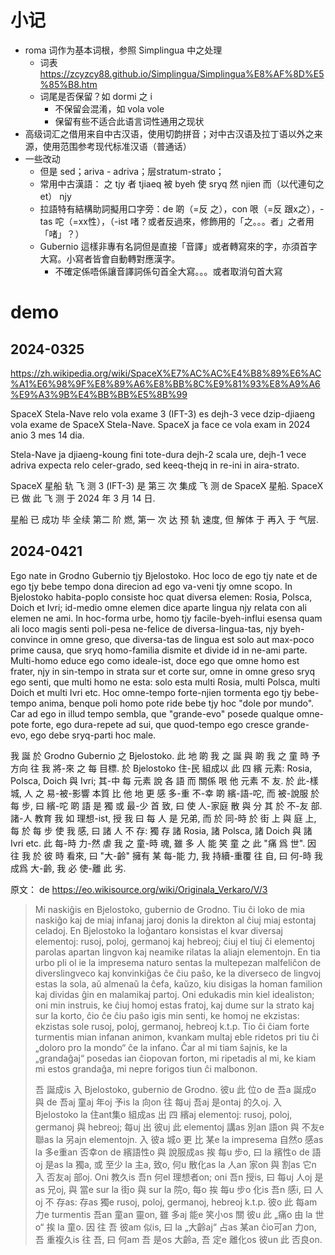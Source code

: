 
# 小记

- roma 词作为基本词根，参照 Simplingua 中之处理
    - 词表 https://zcyzcy88.github.io/Simplingua/Simplingua%E8%AF%8D%E5%85%B8.htm
    - 词尾是否保留？如 dormi 之 i
        - 不保留会混淆，如 vola vole
        - 保留有些不适合此语言词性通用之现状
- 高级词汇之借用来自中古汉语，使用切韵拼音；对中古汉语及拉丁语以外之来源，使用范围参考现代标准汉语（普通话）
- 一些改动
    - 但是 sed；ariva - adriva；层stratum-strato；
    - 常用中古漢語： 之 tjy 者 tjiaeq 被 byeh 使 sryq 然 njien 而（以代連句之et） njy
    - 拉語特有結構助詞擬用口字旁：de 啲（=反 之），con 哏（=反 跟x之），-tas 咜（=xx性），（-ist 啫？或者反過來，修飾用的「之。。。者」之者用「啫」？）
    - Gubernio 這樣非專有名詞但是直接「音譯」或者轉寫來的字，亦須首字大寫。小寫者皆會自動轉對應漢字。
        - 不確定係唔係讓音譯詞係句首全大寫。。。或者取消句首大寫

# demo

## 2024-0325

https://zh.wikipedia.org/wiki/SpaceX%E7%AC%AC%E4%B8%89%E6%AC%A1%E6%98%9F%E8%89%A6%E8%BB%8C%E9%81%93%E8%A9%A6%E9%A3%9B%E4%BB%BB%E5%8B%99

SpaceX Stela-Nave relo vola exame 3 (IFT-3) es dejh-3 vece dzip-djiaeng vola exame de SpaceX Stela-Nave. SpaceX ja face ce vola exam in 2024 anio 3 mes 14 dia.

Stela-Nave ja djiaeng-koung fini tote-dura dejh-2 scala ure, dejh-1 vece adriva expecta relo celer-grado, sed keeq-thejq in re-ini in aira-strato.

SpaceX 星船 轨 飞 测 3 (IFT-3) 是 第三 次 集成 飞 测 de SpaceX 星船. SpaceX 已 做 此 飞 测 于 2024 年 3 月 14 日.

星船 已 成功 毕 全续 第二 阶 燃, 第一 次 达 预 轨 速度, 但 解体 于 再入 于 气层.

## 2024-0421

Ego nate in Grodno Gubernio tjy Bjelostoko. Hoc loco de ego tjy nate et de ego tjy bebe tempo dona direcion ad ego va-veni tjy omne scopo. In Bjelostoko habita-poplo consiste hoc quat diversa elemen: Rosia, Polsca, Doich et Ivri; id-medio omne elemen dice aparte lingua njy relata con ali elemen ne ami. In hoc-forma urbe, homo tjy facile-byeh-influi esensa quam ali​ loco magis senti poli-pesa ne-felice de diversa-lingua-tas, njy byeh-convince in omne greso, que diversa-tas de lingua est solo aut max-poco prime causa, que sryq homo-familia dismite et divide id in ne-ami parte. Multi-homo educe ego como ideale-ist, doce ego que omne homo est frater, njy in sin-tempo in strata sur et corte sur, omne in omne greso sryq ego senti, que multi homo ne esta: solo esta multi Rosia, multi Polsca, multi Doich et multi Ivri etc. Hoc omne-tempo forte-njien tormenta ego tjy bebe-tempo anima, benque poli homo pote ride bebe tjy hoc "dole por mundo". Car ad ego in illud tempo sembla, que "grande-evo" posede qualque omne-pote forte, ego dura-repete ad sui, que quod-tempo ego cresce grande-evo, ego debe sryq-parti hoc male.

我 誕 於 Grodno Gubernio 之 Bjelostoko. 此 地 啲 我 之 誕 與 啲 我 之 童 時 予 方向 往 我 將-來 之 每 目標. 於 Bjelostoko 住-民 組成以 此 四 繽 元素: Rosia, Polsca, Doich 與 Ivri; 其-中 每 元素 說 各 語 而 關係 哏 他 元素 不 友. 於 此-樣 城, 人 之 易-被-影響 本質 比 他 地 更 感 多-重 不-幸 啲 繽-語-咜, 而 被-說服 於 每 步, 曰 繽-咜 啲 語 是 獨 或 最-少 首 致, 曰 使 人-家庭 散 與 分 其 於 不-友 部. 諸-人 教育 我 如 理想-ist, 授 我 曰 每 人 是 兄弟, 而 於 同-時 於 街 上 與 庭 上, 每 於 每 步 使 我 感, 曰 諸 人 不 存: 獨 存 諸 Rosia, 諸 Polsca, 諸 Doich 與 諸 Ivri etc. 此 每-時 力-然 虐 我 之 童-時 魂, 雖 多 人 能 笑 童 之 此 "痛 爲 世". 因 往 我 於 彼 時 看來, 曰 "大-齡" 擁有 某 每-能 力, 我 持續-重覆 往 自, 曰 何-時 我 成爲 大-齡, 我 必 使-離 此 劣.

原文： de https://eo.wikisource.org/wiki/Originala_Verkaro/V/3

> Mi naskiĝis en Bjelostoko, gubernio de Grodno. Tiu ĉi loko de mia naskiĝo kaj de miaj infanaj jaroj donis la direkton al ĉiuj miaj estontaj celadoj. En Bjelostoko la loĝantaro konsistas el kvar diversaj elementoj: rusoj, poloj, germanoj kaj hebreoj; ĉiuj el tiuj ĉi elementoj parolas apartan lingvon kaj neamike rilatas la aliajn elementojn. En tia urbo pli ol ie la impresema naturo sentas la multepezan malfeliĉon de diverslingveco kaj konvinkiĝas ĉe ĉiu paŝo, ke la diverseco de lingvoj estas la sola, aŭ almenaŭ la ĉefa, kaŭzo, kiu disigas la homan familion kaj dividas ĝin en malamikaj partoj. Oni edukadis min kiel idealiston; oni min instruis, ke ĉiuj homoj estas fratoj, kaj dume sur la strato kaj sur la korto, ĉio ĉe ĉiu paŝo igis min senti, ke homoj ne ekzistas: ekzistas sole rusoj, poloj, germanoj, hebreoj k.t.p. Tio ĉi ĉiam forte turmentis mian infanan animon, kvankam multaj eble ridetos pri tiu ĉi „doloro pro la mondo“ ĉe la infano. Ĉar al mi tiam ŝajnis, ke la „grandaĝaj“ posedas ian ĉiopovan forton, mi ripetadis al mi, ke kiam mi estos grandaĝa, mi nepre forigos tiun ĉi malbonon.
>
> 吾 誕成is 入 Bjelostoko, gubernio de Grodno. 彼u 此 位o de 吾a 誕成o 與 de 吾aj 童aj 年oj 予is la 向on 往 每uj 吾aj 是ontaj 的久oj. 入 Bjelostoko la 住ant集o 組成as 出 四 繽aj elementoj: rusoj, poloj, germanoj 與 hebreoj; 每uj 出 彼uj 此 elementoj 講as 別an 語on 與 不友e 聯as la 另ajn elementojn. 入 彼a 城o 更 比 某e la impresema 自然o 感as la 多e重an 否幸on de 繽語性o 與 說服成as 挨 每u 步o, 曰 la 繽性o de 語oj 是as la 獨a, 或 至少 la 主a, 致o, 何u 散化as la 人an 家on 與 割as 它n 入 否友aj 部oj. Oni 教久is 吾n 何el 理想者on; oni 吾n 授is, 曰 每uj 人oj 是as 兄oj, 與 當e sur la 街o 與 sur la 院o, 每o 挨 每u 步o 化is 吾n 感i, 曰 人oj 不 存as: 存as 獨e rusoj, poloj, germanoj, hebreoj k.t.p. 彼o 此 每am 力e turmentis 吾an 童an 靈on, 雖 多aj 能e 笑小os 關 彼u 此 „痛o 由 la 世o“ 挨 la 童o. 因 往 吾 彼am 似is, 曰 la „大齡aj“ 占as 某an ĉio可an 力on, 吾 重複久is 往 吾, 曰 何am 吾 是os 大齡a, 吾 定e 離化os 彼un 此 否良on.